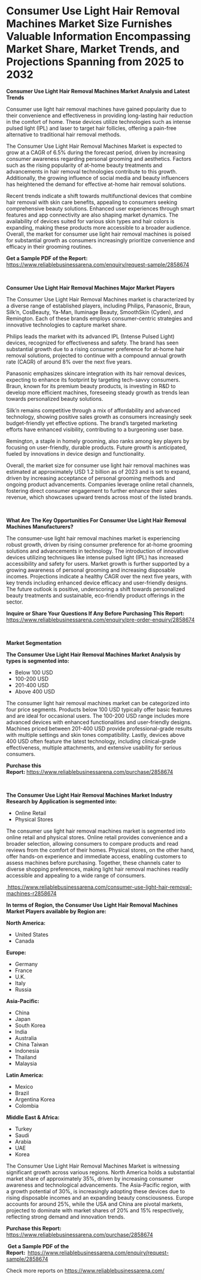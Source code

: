 <p><h1>Consumer Use Light Hair Removal Machines Market Size Furnishes Valuable Information Encompassing Market Share, Market Trends, and Projections Spanning from 2025 to 2032</h1></p><p><strong>Consumer Use Light Hair Removal Machines Market Analysis and Latest Trends</strong></p>
<p><p>Consumer use light hair removal machines have gained popularity due to their convenience and effectiveness in providing long-lasting hair reduction in the comfort of home. These devices utilize technologies such as intense pulsed light (IPL) and laser to target hair follicles, offering a pain-free alternative to traditional hair removal methods.</p><p>The Consumer Use Light Hair Removal Machines Market is expected to grow at a CAGR of 6.5% during the forecast period, driven by increasing consumer awareness regarding personal grooming and aesthetics. Factors such as the rising popularity of at-home beauty treatments and advancements in hair removal technologies contribute to this growth. Additionally, the growing influence of social media and beauty influencers has heightened the demand for effective at-home hair removal solutions.</p><p>Recent trends indicate a shift towards multifunctional devices that combine hair removal with skin care benefits, appealing to consumers seeking comprehensive beauty solutions. Enhanced user experiences through smart features and app connectivity are also shaping market dynamics. The availability of devices suited for various skin types and hair colors is expanding, making these products more accessible to a broader audience. Overall, the market for consumer use light hair removal machines is poised for substantial growth as consumers increasingly prioritize convenience and efficacy in their grooming routines.</p></p>
<p><strong>Get a Sample PDF of the Report:&nbsp;</strong> <a href="https://www.reliablebusinessarena.com/enquiry/request-sample/2858674?utm_campaign=2746&utm_medium=2&utm_source=Github&utm_content=ia&utm_term=12032025&utm_id=consumer-use-light-hair-removal-machines">https://www.reliablebusinessarena.com/enquiry/request-sample/2858674</a></p>
<p>&nbsp;</p>
<p><strong>Consumer Use Light Hair Removal Machines Major Market Players</strong></p>
<p><p>The Consumer Use Light Hair Removal Machines market is characterized by a diverse range of established players, including Philips, Panasonic, Braun, Silk’n, CosBeauty, Ya-Man, Iluminage Beauty, SmoothSkin (Cyden), and Remington. Each of these brands employs consumer-centric strategies and innovative technologies to capture market share.</p><p>Philips leads the market with its advanced IPL (Intense Pulsed Light) devices, recognized for effectiveness and safety. The brand has seen substantial growth due to a rising consumer preference for at-home hair removal solutions, projected to continue with a compound annual growth rate (CAGR) of around 8% over the next five years.</p><p>Panasonic emphasizes skincare integration with its hair removal devices, expecting to enhance its footprint by targeting tech-savvy consumers. Braun, known for its premium beauty products, is investing in R&D to develop more efficient machines, foreseeing steady growth as trends lean towards personalized beauty solutions.</p><p>Silk’n remains competitive through a mix of affordability and advanced technology, showing positive sales growth as consumers increasingly seek budget-friendly yet effective options. The brand’s targeted marketing efforts have enhanced visibility, contributing to a burgeoning user base.</p><p>Remington, a staple in homely grooming, also ranks among key players by focusing on user-friendly, durable products. Future growth is anticipated, fueled by innovations in device design and functionality.</p><p>Overall, the market size for consumer use light hair removal machines was estimated at approximately USD 1.2 billion as of 2023 and is set to expand, driven by increasing acceptance of personal grooming methods and ongoing product advancements. Companies leverage online retail channels, fostering direct consumer engagement to further enhance their sales revenue, which showcases upward trends across most of the listed brands.</p></p>
<p>&nbsp;</p>
<p><strong>What Are The Key Opportunities For Consumer Use Light Hair Removal Machines Manufacturers?</strong></p>
<p><p>The consumer-use light hair removal machines market is experiencing robust growth, driven by rising consumer preference for at-home grooming solutions and advancements in technology. The introduction of innovative devices utilizing techniques like intense pulsed light (IPL) has increased accessibility and safety for users. Market growth is further supported by a growing awareness of personal grooming and increasing disposable incomes. Projections indicate a healthy CAGR over the next five years, with key trends including enhanced device efficacy and user-friendly designs. The future outlook is positive, underscoring a shift towards personalized beauty treatments and sustainable, eco-friendly product offerings in the sector.</p></p>
<p><strong>Inquire or Share Your Questions If Any Before Purchasing This Report:</strong> <a href="https://www.reliablebusinessarena.com/enquiry/pre-order-enquiry/2858674?utm_campaign=2746&utm_medium=2&utm_source=Github&utm_content=ia&utm_term=12032025&utm_id=consumer-use-light-hair-removal-machines">https://www.reliablebusinessarena.com/enquiry/pre-order-enquiry/2858674</a></p>
<p>&nbsp;</p>
<p><strong>Market Segmentation</strong></p>
<p><strong>The Consumer Use Light Hair Removal Machines Market Analysis by types is segmented into:</strong></p>
<p><ul><li>Below 100 USD</li><li>100-200 USD</li><li>201-400 USD</li><li>Above 400 USD</li></ul></p>
<p><p>The consumer light hair removal machines market can be categorized into four price segments. Products below 100 USD typically offer basic features and are ideal for occasional users. The 100-200 USD range includes more advanced devices with enhanced functionalities and user-friendly designs. Machines priced between 201-400 USD provide professional-grade results with multiple settings and skin tones compatibility. Lastly, devices above 400 USD often feature the latest technology, including clinical-grade effectiveness, multiple attachments, and extensive usability for serious consumers.</p></p>
<p><strong>Purchase this Report:&nbsp;</strong><a href="https://www.reliablebusinessarena.com/purchase/2858674?utm_campaign=2746&utm_medium=2&utm_source=Github&utm_content=ia&utm_term=12032025&utm_id=consumer-use-light-hair-removal-machines">https://www.reliablebusinessarena.com/purchase/2858674</a></p>
<p>&nbsp;</p>
<p><strong>The Consumer Use Light Hair Removal Machines Market Industry Research by Application is segmented into:</strong></p>
<p><ul><li>Online Retail</li><li>Physical Stores</li></ul></p>
<p><p>The consumer use light hair removal machines market is segmented into online retail and physical stores. Online retail provides convenience and a broader selection, allowing consumers to compare products and read reviews from the comfort of their homes. Physical stores, on the other hand, offer hands-on experience and immediate access, enabling customers to assess machines before purchasing. Together, these channels cater to diverse shopping preferences, making light hair removal machines readily accessible and appealing to a wide range of consumers.</p></p>
<p><a href="https://www.reliablebusinessarena.com/consumer-use-light-hair-removal-machines-r2858674?utm_campaign=2746&utm_medium=2&utm_source=Github&utm_content=ia&utm_term=12032025&utm_id=consumer-use-light-hair-removal-machines">&nbsp;https://www.reliablebusinessarena.com/consumer-use-light-hair-removal-machines-r2858674</a></p>
<p><strong>In terms of Region, the Consumer Use Light Hair Removal Machines Market Players available by Region are:</strong></p>
<p>
    <p> <strong> North America: </strong>
        <ul>
            <li>United States</li>
            <li>Canada</li>
        </ul>
        </p> 
    <p> <strong> Europe: </strong>
        <ul>
            <li>Germany</li>
            <li>France</li>
            <li>U.K.</li>
            <li>Italy</li>
            <li>Russia</li>
        </ul>
        </p> 
    <p> <strong> Asia-Pacific: </strong>
        <ul>
            <li>China</li>
            <li>Japan</li>
            <li>South Korea</li>
            <li>India</li>
            <li>Australia</li>
            <li>China Taiwan</li>
            <li>Indonesia</li>
            <li>Thailand</li>
            <li>Malaysia</li>
        </ul>
        </p> 
    <p> <strong> Latin America: </strong>
        <ul>
            <li>Mexico</li>
            <li>Brazil</li>
            <li>Argentina Korea</li>
            <li>Colombia</li>
        </ul>
        </p> 
    <p> <strong> Middle East & Africa: </strong>
        <ul>
            <li>Turkey</li>
            <li>Saudi</li>
            <li>Arabia</li>
            <li>UAE</li>
            <li>Korea</li>
        </ul>
    </p>
    </p>
<p><p>The Consumer Use Light Hair Removal Machines Market is witnessing significant growth across various regions. North America holds a substantial market share of approximately 35%, driven by increasing consumer awareness and technological advancements. The Asia-Pacific region, with a growth potential of 30%, is increasingly adopting these devices due to rising disposable incomes and an expanding beauty consciousness. Europe accounts for around 25%, while the USA and China are pivotal markets, projected to dominate with market shares of 20% and 15% respectively, reflecting strong demand and innovation trends.</p></p>
<p><strong>Purchase this Report: </strong><a href="https://www.reliablebusinessarena.com/purchase/2858674?utm_campaign=2746&utm_medium=2&utm_source=Github&utm_content=ia&utm_term=12032025&utm_id=consumer-use-light-hair-removal-machines">https://www.reliablebusinessarena.com/purchase/2858674</a></p>
<p>&nbsp;<strong>Get a Sample PDF of the Report:&nbsp;&nbsp;</strong><a href="https://www.reliablebusinessarena.com/enquiry/request-sample/2858674?utm_campaign=2746&utm_medium=2&utm_source=Github&utm_content=ia&utm_term=12032025&utm_id=consumer-use-light-hair-removal-machines">https://www.reliablebusinessarena.com/enquiry/request-sample/2858674</a></p>
<p><strong></strong></p>
<p>Check more reports on <a href="https://www.reliablebusinessarena.com/?utm_campaign=2746&utm_medium=2&utm_source=Github&utm_content=ia&utm_term=12032025&utm_id=consumer-use-light-hair-removal-machines">https://www.reliablebusinessarena.com/</a></p>